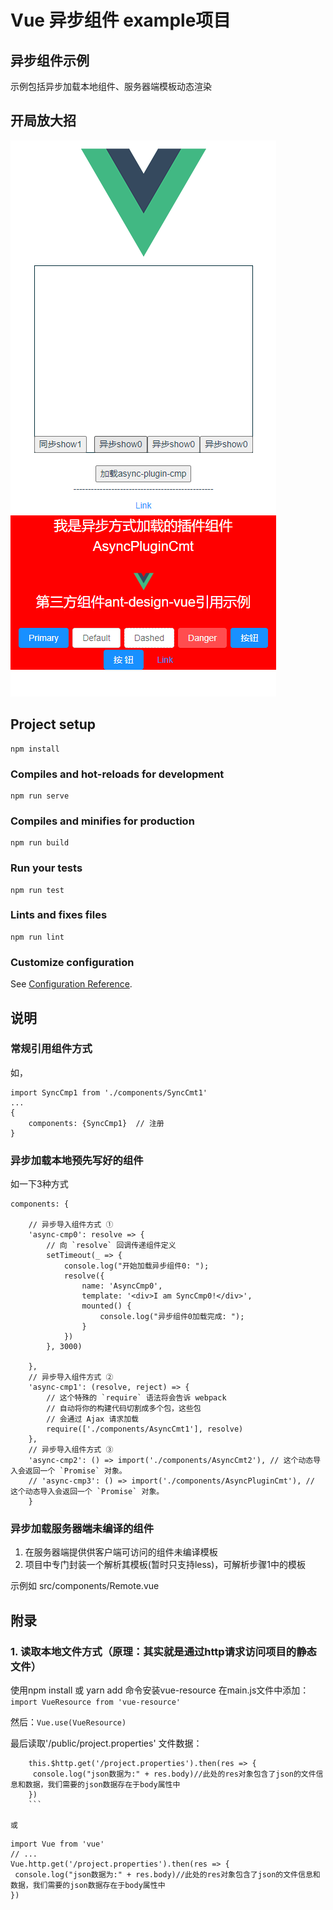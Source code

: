 # Vue 异步组件 example项目
## 异步组件示例
示例包括异步加载本地组件、服务器端模板动态渲染

## 开局放大招
![示例图片](public/images/img_p1.jpg)

## Project setup
```
npm install
```

### Compiles and hot-reloads for development
```
npm run serve
```

### Compiles and minifies for production
```
npm run build
```

### Run your tests
```
npm run test
```

### Lints and fixes files
```
npm run lint
```

### Customize configuration
See [Configuration Reference](https://cli.vuejs.org/config/).


## 说明
### 常规引用组件方式
如， 
``` 
import SyncCmp1 from './components/SyncCmt1' 
...
{
	components: {SyncCmp1}  // 注册
}
```

### 异步加载本地预先写好的组件
如一下3种方式
```
components: {

	// 异步导入组件方式 ①
	'async-cmp0': resolve => {
		// 向 `resolve` 回调传递组件定义
		setTimeout(_ => {
			console.log("开始加载异步组件0: ");
			resolve({
				name: 'AsyncCmp0',
				template: '<div>I am SyncCmp0!</div>',
				mounted() {
					console.log("异步组件0加载完成: ");
				}
			})
		}, 3000)

	},
	// 异步导入组件方式 ②
	'async-cmp1': (resolve, reject) => {
		// 这个特殊的 `require` 语法将会告诉 webpack
		// 自动将你的构建代码切割成多个包，这些包
		// 会通过 Ajax 请求加载
		require(['./components/AsyncCmt1'], resolve)
	},
	// 异步导入组件方式 ③
	'async-cmp2': () => import('./components/AsyncCmt2'), // 这个动态导入会返回一个 `Promise` 对象。
	// 'async-cmp3': () => import('./components/AsyncPluginCmt'), // 这个动态导入会返回一个 `Promise` 对象。
	}
```

### 异步加载服务器端未编译的组件
1. 在服务器端提供供客户端可访问的组件未编译模板
2. 项目中专门封装一个解析其模板(暂时只支持less)，可解析步骤1中的模板

示例如 src/components/Remote.vue

## 附录
### 1. 读取本地文件方式（原理：其实就是通过http请求访问项目的静态文件）
使用npm install 或 yarn add  命令安装vue-resource
在main.js文件中添加： ` import VueResource from 'vue-resource' `

然后：`Vue.use(VueResource)`

最后读取'/public/project.properties' 文件数据：

```
	this.$http.get('/project.properties').then(res => {
	 console.log("json数据为:" + res.body)//此处的res对象包含了json的文件信息和数据，我们需要的json数据存在于body属性中
	})
	```

或
```
	import Vue from 'vue'
	// ...
	Vue.http.get('/project.properties').then(res => {
	 console.log("json数据为:" + res.body)//此处的res对象包含了json的文件信息和数据，我们需要的json数据存在于body属性中
	})
```